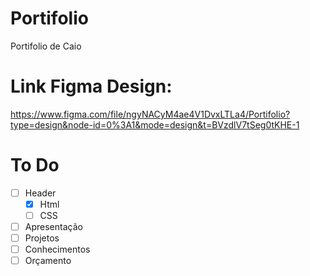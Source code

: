 # Portifolio
Portifolio de Caio

# Link Figma Design:
https://www.figma.com/file/ngyNACyM4ae4V1DvxLTLa4/Portifolio?type=design&node-id=0%3A1&mode=design&t=BVzdlV7tSeg0tKHE-1

# To Do
- [ ] Header
    - [x] Html
    - [ ] CSS
- [ ] Apresentação
- [ ] Projetos
- [ ] Conhecimentos
- [ ] Orçamento